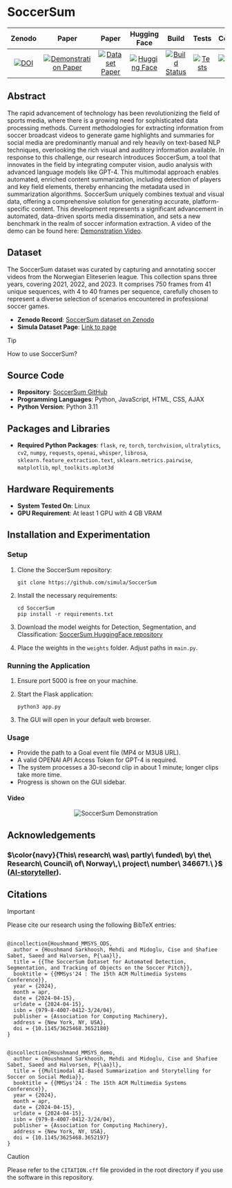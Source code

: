 # SoccerSum

| Zenodo | Paper | Paper | Hugging Face | Build | Tests | Coverage |
| :---: | :----: | :------: | :----: | :-------: | :----------: | :----------: |
| [![DOI](https://zenodo.org/badge/DOI/10.5281/zenodo.10612084.svg)](https://doi.org/10.5281/zenodo.10612084) | [![Demonstration Paper](https://img.shields.io/badge/ACM-Demonstration%20paper-red)](https://doi.org/10.1145/3625468.3652197) | [![Dataset Paper](https://img.shields.io/badge/ACM-Dataset%20paper-green)](https://doi.org/10.1145/3625468.3652180) | [![Hugging Face](https://img.shields.io/badge/Hugging%20Face-Model%20Card-yellow)](https://huggingface.co/SimulaMet-HOST/SoccerSum) | [![Build Status](https://img.shields.io/badge/build-passing-brightgreen)]() | [![Tests](https://img.shields.io/badge/tests-passing-brightgreen)]() | [![Coverage](https://img.shields.io/badge/coverage-90%25-brightgreen)]() |


## Abstract
The rapid advancement of technology has been revolutionizing the field of sports media, where there is a growing need for sophisticated data processing methods. Current methodologies for extracting information from soccer broadcast videos to generate game highlights and summaries for social media are predominantly manual and rely heavily on text-based NLP techniques, overlooking the rich visual and auditory information available. In response to this challenge, our research introduces SoccerSum, a tool that innovates in the field by integrating computer vision, audio analysis with advanced language models like GPT-4. This multimodal approach enables automated, enriched content summarization, including detection of players and key field elements, thereby enhancing the metadata used in summarization algorithms. SoccerSum uniquely combines textual and visual data, offering a comprehensive solution for generating accurate, platform-specific content. This development represents a significant advancement in automated, data-driven sports media dissemination, and sets a new benchmark in the realm of soccer information extraction. A video of the demo can be found here: [Demonstration Video](https://youtu.be/za4VIi2ARXY).

## Dataset
The SoccerSum dataset was curated by capturing and annotating soccer videos from the Norwegian Eliteserien league. This collection spans three years, covering 2021, 2022, and 2023. It comprises 750 frames from 41 unique sequences, with 4 to 40 frames per sequence, carefully chosen to represent a diverse selection of scenarios encountered in professional soccer games.
- **Zenodo Record**: [SoccerSum dataset on Zenodo](https://zenodo.org/records/10612084)
- **Simula Dataset Page**: [Link to page](https://datasets.simula.no/soccersum/)


> [!TIP]
> How to use SoccerSum?


## Source Code
- **Repository**: [SoccerSum GitHub](https://github.com/simula/SoccerSum)
- **Programming Languages**: Python, JavaScript, HTML, CSS, AJAX
- **Python Version**: Python 3.11

## Packages and Libraries
- **Required Python Packages**: `flask`, `re`, `torch`, `torchvision`, `ultralytics`, `cv2`, `numpy`, `requests`, `openai`, `whisper`, `librosa`, `sklearn.feature_extraction.text`, `sklearn.metrics.pairwise`, `matplotlib`, `mpl_toolkits.mplot3d`

## Hardware Requirements
- **System Tested On**: Linux
- **GPU Requirement**: At least 1 GPU with 4 GB VRAM

## Installation and Experimentation

### Setup
1. Clone the SoccerSum repository:
   ```
   git clone https://github.com/simula/SoccerSum
   ```

2. Install the necessary requirements:
   ```
   cd SoccerSum
   pip install -r requirements.txt
   ```

3. Download the model weights for Detection, Segmentation, and Classification: [SoccerSum HuggingFace repository](https://huggingface.co/SimulaMet-HOST/SoccerSum)

4. Place the weights in the `weights` folder. Adjust paths in `main.py`.

### Running the Application
1. Ensure port 5000 is free on your machine.

2. Start the Flask application:
   ```
   python3 app.py
   ```

3. The GUI will open in your default web browser.

### Usage
- Provide the path to a Goal event file (MP4 or M3U8 URL).
- A valid OPENAI API Access Token for GPT-4 is required.
- The system processes a 30-second clip in about 1 minute; longer clips take more time.
- Progress is shown on the GUI sidebar.


#### Video
<div align="center">
  <img src="https://github.com/simula/SoccerSum/blob/main/img/demonstration-video.gif?raw=true" alt="SoccerSum Demonstration" style="max-width: 100%;">
</div>





## Acknowledgements

### $\color{navy}{This\ research\ was\ partly\ funded\ by\ the\ Research\ Council\ of\ Norway\,\ project\ number\ 346671.\ }$ ([AI-storyteller](https://prosjektbanken.forskningsradet.no/project/FORISS/346671)). 


## Citations
> [!IMPORTANT]
> Please cite our research using the following BibTeX entries:



<pre><code>
@incollection{Houshmand_MMSYS_ODS,
  author = {Houshmand Sarkhoosh, Mehdi and Midoglu, Cise and Shafiee Sabet, Saeed and Halvorsen, P{\aa}l},
  title = {{The SoccerSum Dataset for Automated Detection, Segmentation, and Tracking of Objects on the Soccer Pitch}},
  booktitle = {{MMSys'24 : The 15th ACM Multimedia Systems Conference}},
  year = {2024},
  month = apr,
  date = {2024-04-15},
  urldate = {2024-04-15},
  isbn = {979-8-4007-0412-3/24/04},
  publisher = {Association for Computing Machinery},
  address = {New York, NY, USA},
  doi = {10.1145/3625468.3652180}
}
</code></pre>

<pre><code>
@incollection{Houshmand_MMSYS_demo,
  author = {Houshmand Sarkhoosh, Mehdi and Midoglu, Cise and Shafiee Sabet, Saeed and Halvorsen, P{\aa}l},
  title = {{Multimodal AI-Based Summarization and Storytelling for Soccer on Social Media}},
  booktitle = {{MMSys'24 : The 15th ACM Multimedia Systems Conference}},
  year = {2024},
  month = apr,
  date = {2024-04-15},
  urldate = {2024-04-15},
  isbn = {979-8-4007-0412-3/24/04},
  publisher = {Association for Computing Machinery},
  address = {New York, NY, USA},
  doi = {10.1145/3625468.3652197}
}
</code></pre>

> [!CAUTION]
> Please refer to the `CITATION.cff` file provided in the root directory if you use the software in this repository.

